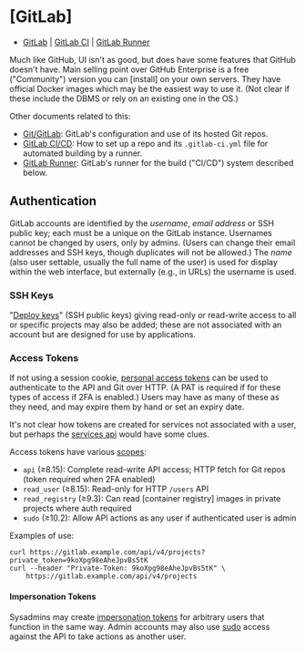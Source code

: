 [GitLab]
========

* [GitLab](gitlab.md) | [GitLab CI](gitlab-ci.md)
  | [GitLab Runner](gitlab-runner.md)

Much like GitHub, UI isn't as good, but does have some features that
GitHub doesn't have. Main selling point over GitHub Enterprise is a
free ("Community") version you can [install] on your own servers. They
have official Docker images which may be the easiest way to use it.
(Not clear if these include the DBMS or rely on an existing one in the OS.)

Other documents related to this:
* [Git/GitLab](../git/gitlab.md): GitLab's configuration and use of
  its hosted Git repos.
* [GitLab CI/CD](gitlab-ci.md): How to set up a repo and its
  `.gitlab-ci.yml` file for automated building by a runner.
* [GitLab Runner](gitlab-runner.md): GitLab's runner for the
  build ("CI/CD") system described below.


Authentication
--------------

GitLab accounts are identified by the _username_, _email address_ or
SSH public key; each must be a unique on the GitLab instance.
Usernames cannot be changed by users, only by admins. (Users can
change their email addresses and SSH keys, though duplicates will not
be allowed.) The _name_ (also user settable, usually the full name of
the user) is used for display within the web interface, but externally
(e.g., in URLs) the username is used.

### SSH Keys

"[Deploy keys]" (SSH public keys) giving read-only or read-write
access to all or specific projects may also be added; these are not
associated with an account but are designed for use by applications.

### Access Tokens

If not using a session cookie, [personal access tokens] can be used to
authenticate to the API and Git over HTTP. (A PAT is required if for
these types of access if 2FA is enabled.) Users may have as many of
these as they need, and may expire them by hand or set an expiry date.

It's not clear how tokens are created for services not associated with
a user, but perhaps the [services api] would have some clues.

Access tokens have various [scopes]:
* `api` (≥8.15): Complete read-write API access; HTTP fetch for Git repos
  (token required when 2FA enabled)
* `read_user` (≥8.15): Read-only for HTTP `/users` API
* `read_registry` (≥9.3): Can read [container registry] images in
  private projects where auth required
* `sudo` (≥10.2): Allow API actions as any user if authenticated user
  is admin

Examples of use:

    curl https://gitlab.example.com/api/v4/projects?private_token=9koXpg98eAheJpvBs5tK
    curl --header "Private-Token: 9koXpg98eAheJpvBs5tK" \
        https://gitlab.example.com/api/v4/projects

#### Impersonation Tokens

Sysadmins may create [impersonation tokens] for arbitrary users that
function in the same way. Admin accounts may also use [sudo] access
against the API to take actions as another user.


[deploy keys]: https://docs.gitlab.com/ce/ssh/README.html#deploy-keys
[impersonation tokens]: https://docs.gitlab.com/ce/api/README.html#impersonation-tokens
[personal access tokens]: https://docs.gitlab.com/ce/api/README.html#personal-access-tokens
[services api]: https://docs.gitlab.com/ce/api/services.html
[sudo]: https://docs.gitlab.com/ce/api/README.html#sudo
[scopes]: https://docs.gitlab.com/ee/user/profile/personal_access_tokens.html#limiting-scopes-of-a-personal-access-token
